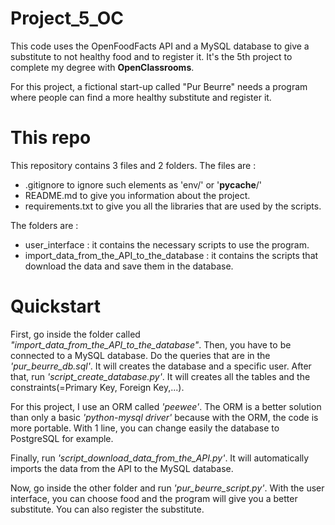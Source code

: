 # Project_5_OC
This code uses the OpenFoodFacts API and a MySQL database to give a substitute to not healthy food and to register it. It's the 5th project to complete my degree with **OpenClassrooms**. 

For this project, a fictional start-up called "Pur Beurre" needs a program where people can find a more healthy substitute and register it.

# This repo
This repository contains 3 files and 2 folders. The files are :
  - .gitignore to ignore such elements as 'env/' or '__pycache__/'
  - README.md to give you information about the project.
  - requirements.txt to give you all the libraries that are used by the scripts.

The folders are :
  - user_interface : it contains the necessary scripts to use the program.
  - import_data_from_the_API_to_the_database : it contains the scripts that download the data and save them in the database.

# Quickstart
First, go inside the folder called *"import_data_from_the_API_to_the_database"*. Then, you have to be connected to a MySQL database. Do the queries that are in the *'pur_beurre_db.sql'*. It will creates the database and a specific user. After that, run *'script_create_database.py'*. It will creates all the tables and the constraints(=Primary Key, Foreign Key,...).

For this project, I use an ORM called *'peewee'*. The ORM is a better solution than only a basic *'python-mysql driver'* because with the ORM, the code is more portable. With 1 line, you can change easily the database to PostgreSQL for example. 

Finally, run *'script_download_data_from_the_API.py'*. It will automatically imports the data from the API to the MySQL database.

Now, go inside the other folder and run *'pur_beurre_script.py'*. With the user interface, you can choose food and the program will give you a better substitute. You can also register the substitute.
